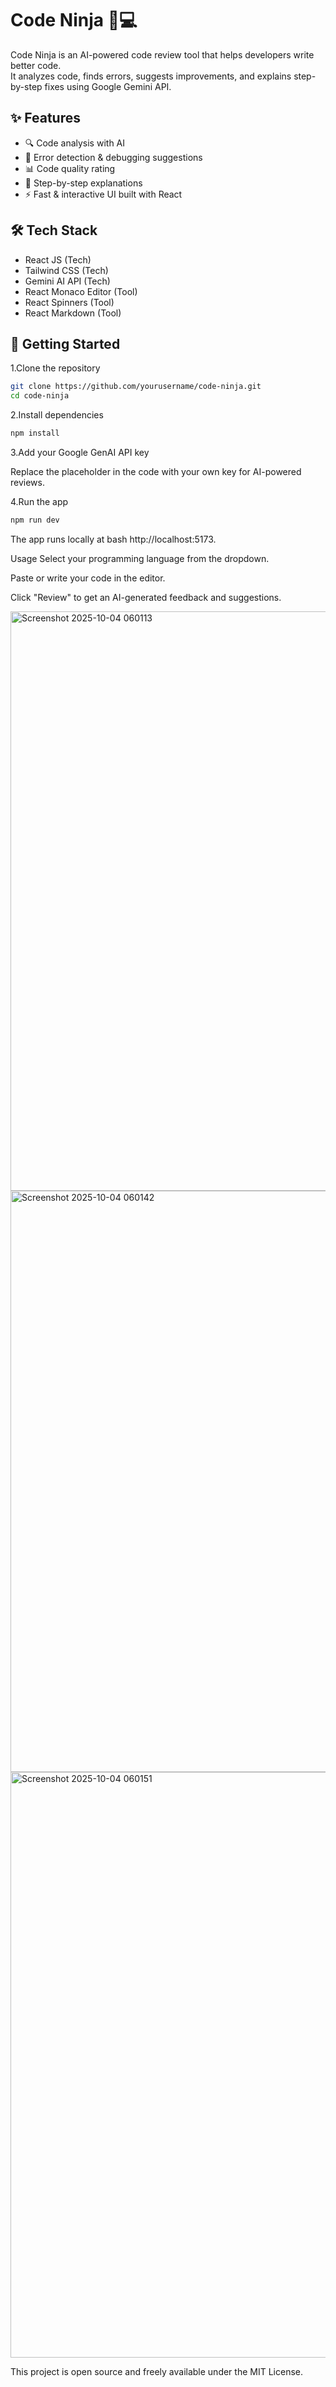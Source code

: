 # Code Ninja 🥷💻

Code Ninja is an AI-powered code review tool that helps developers write better code.  
It analyzes code, finds errors, suggests improvements, and explains step-by-step fixes using Google Gemini API.  

## ✨ Features
- 🔍 Code analysis with AI  
- 🐞 Error detection & debugging suggestions  
- 📊 Code quality rating  
- 📝 Step-by-step explanations  
- ⚡ Fast & interactive UI built with React  

## 🛠 Tech Stack
  - React JS (Tech)
  - Tailwind CSS (Tech)
  - Gemini AI API (Tech)
  - React Monaco Editor (Tool)
  - React Spinners (Tool)
  - React Markdown (Tool) 

## 🚀 Getting Started
1.Clone the repository

```bash
git clone https://github.com/yourusername/code-ninja.git
cd code-ninja
```
2.Install dependencies
```bash
npm install
```
3.Add your Google GenAI API key

Replace the placeholder in the code with your own key for AI-powered reviews.

4.Run the app
```bash
npm run dev
```
The app runs locally at bash http://localhost:5173.

Usage
Select your programming language from the dropdown.

Paste or write your code in the editor.

Click "Review" to get an AI-generated feedback and suggestions.

<img width="1918" height="927" alt="Screenshot 2025-10-04 060113" src="https://github.com/user-attachments/assets/392b5dd6-7407-4d3f-9dc9-c35d851291db" />
<img width="1919" height="930" alt="Screenshot 2025-10-04 060142" src="https://github.com/user-attachments/assets/cc3cbca2-ab4e-447e-978b-6d5ae4b17b00" />
<img width="1917" height="937" alt="Screenshot 2025-10-04 060151" src="https://github.com/user-attachments/assets/8e7fc45f-e2d9-497c-a054-1e3034adbee1" />


This project is open source and freely available under the MIT License.
